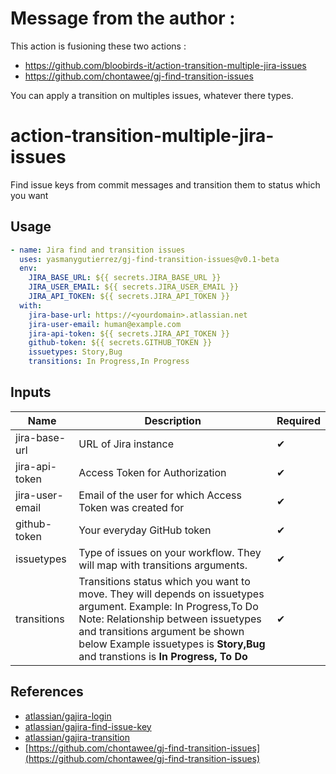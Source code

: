 
# Message from the author : 
This action is fusioning these two actions : 
- https://github.com/bloobirds-it/action-transition-multiple-jira-issues
- https://github.com/chontawee/gj-find-transition-issues

You can apply a transition on multiples issues, whatever there types.

# action-transition-multiple-jira-issues

Find issue keys from commit messages and transition them to status which you want

## Usage

```yaml
- name: Jira find and transition issues
  uses: yasmanygutierrez/gj-find-transition-issues@v0.1-beta
  env:
    JIRA_BASE_URL: ${{ secrets.JIRA_BASE_URL }}
    JIRA_USER_EMAIL: ${{ secrets.JIRA_USER_EMAIL }}
    JIRA_API_TOKEN: ${{ secrets.JIRA_API_TOKEN }}
  with:
    jira-base-url: https://<yourdomain>.atlassian.net
    jira-user-email: human@example.com
    jira-api-token: ${{ secrets.JIRA_API_TOKEN }}
    github-token: ${{ secrets.GITHUB_TOKEN }}
    issuetypes: Story,Bug
    transitions: In Progress,In Progress
```

## Inputs

| **Name**        | **Description**                                                           | **Required** |
| --------------- | ------------------------------------------------------------------------- | ------------ |
| jira-base-url   | URL of Jira instance                                                      | ✔            |
| jira-api-token  | Access Token for Authorization                                            | ✔            |
| jira-user-email | Email of the user for which Access Token was created for                  | ✔            |
| github-token    | Your everyday GitHub token                                                | ✔            |
| issuetypes      | Type of issues on your workflow. They will map with transitions arguments.  | ✔            |
| transitions | Transitions status which you want to move. They will depends on issuetypes argument. Example: In Progress,To Do Note: Relationship between issuetypes and transitions argument be shown below Example issuetypes is **Story,Bug** and transtions is **In Progress, To Do**                              | ✔            |

## References

- [atlassian/gajira-login](https://github.com/atlassian/gajira-login.git)
- [atlassian/gajira-find-issue-key](https://github.com/atlassian/gajira-find-issue-key.git)
- [atlassian/gajira-transition](https://github.com/atlassian/gajira-transition.git)
- [https://github.com/chontawee/gj-find-transition-issues](https://github.com/chontawee/gj-find-transition-issues)

